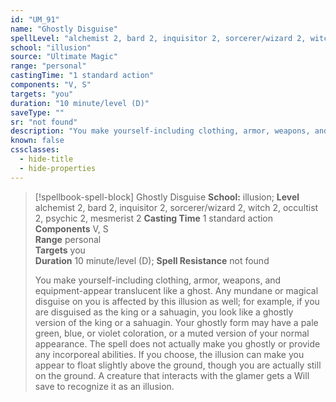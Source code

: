 ```yaml
---
id: "UM_91"
name: "Ghostly Disguise"
spellLevel: "alchemist 2, bard 2, inquisitor 2, sorcerer/wizard 2, witch 2, occultist 2, psychic 2, mesmerist 2"
school: "illusion"
source: "Ultimate Magic"
range: "personal"
castingTime: "1 standard action"
components: "V, S"
targets: "you"
duration: "10 minute/level (D)"
saveType: ""
sr: "not found"
description: "You make yourself-including clothing, armor, weapons, and equipment-appear translucent like a ghost. Any mundane or magical disguise on you is affected by this illusion as well; for example, if you are disguised as the king or a sahuagin, you look like a ghostly version of the king or a sahuagin. Your ghostly form may have a pale green, blue, or violet coloration, or a muted version of your normal appearance.  The spell does not actually make you ghostly or provide any incorporeal abilities. If you choose, the illusion can make you appear to float slightly above the ground, though you are actually still on the ground. A creature that interacts with the glamer gets a Will save to recognize it as an illusion."
known: false
cssclasses:
  - hide-title
  - hide-properties
---
```


> [!spellbook-spell-block] Ghostly Disguise
> **School:** illusion; **Level** alchemist 2, bard 2, inquisitor 2, sorcerer/wizard 2, witch 2, occultist 2, psychic 2, mesmerist 2
> **Casting Time** 1 standard action  
> **Components** V, S  
> **Range** personal  
> **Targets** you  
> **Duration** 10 minute/level (D); **Spell Resistance** not found
> 
> You make yourself-including clothing, armor, weapons, and equipment-appear translucent like a ghost. Any mundane or magical disguise on you is affected by this illusion as well; for example, if you are disguised as the king or a sahuagin, you look like a ghostly version of the king or a sahuagin. Your ghostly form may have a pale green, blue, or violet coloration, or a muted version of your normal appearance.  The spell does not actually make you ghostly or provide any incorporeal abilities. If you choose, the illusion can make you appear to float slightly above the ground, though you are actually still on the ground. A creature that interacts with the glamer gets a Will save to recognize it as an illusion.